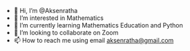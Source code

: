- 👋 Hi, I’m @Aksenratha
- 👀 I’m interested in Mathematics
- 🌱 I’m currently learning Mathematics Education and Python
- 💞️ I’m looking to collaborate on Zoom
- 📫 How to reach me using email aksenratha@gmail.com

<!---
Aksenratha/Aksenratha is a ✨ special ✨ repository because its `README.md` (this file) appears on your GitHub profile.
You can click the Preview link to take a look at your changes.
--->
